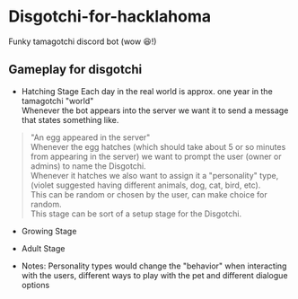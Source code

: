# Disgotchi-for-hacklahoma 
Funky tamagotchi discord bot (wow 😆!)  

## Gameplay for disgotchi  
* Hatching Stage
Each day in the real world is approx. one year in the tamagotchi "world"  
Whenever the bot appears into the server we want it to send a message that states something like.  
> "An egg appeared in the server"  
Whenever the egg hatches (which should take about 5 or so minutes from appearing in the server) we want to prompt the user (owner or admins)
to name the Disgotchi.  
Whenever it hatches we also want to assign it a "personality" type, (violet suggested having different animals, dog, cat, bird, etc).  
This can be random or chosen by the user, can make choice for random.  
This stage can be sort of a setup stage for the Disgotchi.  
* Growing Stage  
* Adult Stage  
  
* Notes: 
Personality types would change the "behavior" when interacting with the users, different ways to play with the pet and different dialogue options  